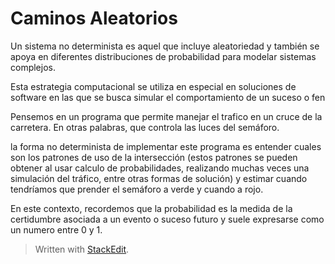 
# Caminos Aleatorios

Un sistema no determinista es aquel que incluye aleatoriedad y también se apoya en diferentes distribuciones de probabilidad para modelar sistemas complejos.

Esta estrategia computacional se utiliza en especial en soluciones de software en las que se busca simular el comportamiento de un suceso o fen

Pensemos en un programa que permite manejar el trafico en un cruce de la carretera. En otras palabras, que controla las luces del semáforo.

la forma no determinista de implementar este programa es entender cuales son los patrones de uso de la intersección (estos patrones se pueden obtener al usar calculo de probabilidades, realizando muchas veces una simulación del tráfico, entre otras formas de solución) y estimar cuando tendríamos que prender el semáforo a verde y cuando a rojo.

En este contexto, recordemos que la probabilidad es la medida de la certidumbre asociada a un evento o suceso futuro y suele expresarse como un numero entre 0 y 1.


> Written with [StackEdit](https://stackedit.io/).
<!--stackedit_data:
eyJoaXN0b3J5IjpbLTIwOTE3ODE1MzEsMjEzNTY0MjU5M119
-->